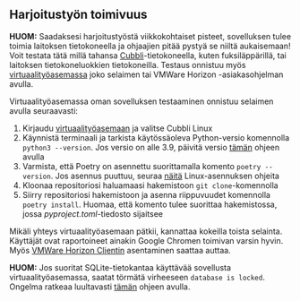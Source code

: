 ## Harjoitustyön toimivuus

**HUOM:** Saadaksesi harjoitustyöstä viikkokohtaiset pisteet, sovelluksen tulee toimia laitoksen tietokoneella ja ohjaajien pitää pystyä se niiltä aukaisemaan! Voit testata tätä millä tahansa [Cubbli](https://helpdesk.it.helsinki.fi/ohjeet/tietokone-ja-tulostaminen/tyoasemapalvelu/cubbli-helsingin-yliopistossa)-tietokoneella, kuten fuksiläppärillä, tai laitoksen tietokoneluokkien tietokoneilla. Testaus onnistuu myös [virtuaalityöasemassa](https://vdi.helsinki.fi) joko selaimen tai VMWare Horizon -asiakasohjelman avulla.

Virtuaalityöasemassa oman sovelluksen testaaminen onnistuu selaimen avulla seuraavasti:

1. Kirjaudu [virtuaalityöasemaan](https://vdi.helsinki.fi/portal/webclient/#/home) ja valitse Cubbli Linux
2. Käynnistä terminaali ja tarkista käytössäoleva Python-versio komennolla `python3 --version`. Jos versio on alle 3.9, päivitä versio [tämän](/python/toteutus#python-versioiden-hallinta) ohjeen avulla
3. Varmista, että Poetry on asennettu suorittamalla komento `poetry --version`. Jos asennus puuttuu, seuraa [näitä](/python/viikko2#asennus) Linux-asennuksen ohjeita
4. Kloonaa repositoriosi haluamaasi hakemistoon `git clone`-komennolla
5. Siirry repositoriosi hakemistoon ja asenna riippuvuudet komennolla `poetry install`. Huomaa, että komento tulee suorittaa hakemistossa, jossa _pyproject.toml_-tiedosto sijaitsee

Mikäli yhteys virtuaalityöasemaan pätkii, kannattaa kokeilla toista selainta. Käyttäjät ovat raportoineet ainakin Google Chromen toimivan varsin hyvin. Myös [VMWare Horizon Clientin](https://customerconnect.vmware.com/en/downloads/info/slug/desktop_end_user_computing/vmware_horizon_clients/horizon_8) asentaminen saattaa auttaa.

**HUOM:** Jos suoritat SQLite-tietokantaa käyttävää sovellusta virtuaalityöasemassa, saatat törmätä virheeseen `database is locked`. Ongelma ratkeaa luultavasti [tämän](/python/toteutus#sqlite-tietokanta-lukkiutuminen-virtuaalityöasemalla) ohjeen avulla.

